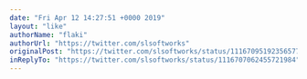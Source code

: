 ```yaml
---
date: "Fri Apr 12 14:27:51 +0000 2019"
layout: "like"
authorName: "flaki"
authorUrl: "https://twitter.com/slsoftworks"
originalPost: "https://twitter.com/slsoftworks/status/1116709519235657728"
inReplyTo: "https://twitter.com/slsoftworks/status/1116707062455721984"
---
```

